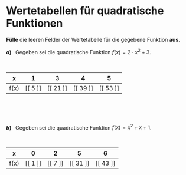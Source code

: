 <!--
version:  0.0.1

language: de

@style
input {
    text-align: center;
}

.flex-container {
    display: flex;
    flex-wrap: wrap;
    align-items: stretch;
    gap: 20px;
}

.flex-child {
    flex: 1;
    min-width: 350px;
    margin-right: 20px;
}

@media (max-width: 400px) {
    .flex-child {
        flex: 100%;
        margin-right: 0;
    }
}
@end

formula: \carry   \textcolor{red}{\scriptsize #1}
formula: \digit   \rlap{\carry{#1}}\phantom{#2}#2
formula: \permil  \text{‰}

import: https://raw.githubusercontent.com/LiaTemplates/Tikz-Jax/main/README.md

script: https://cdn.jsdelivr.net/gh/LiaTemplates/Tikz-Jax@main/dist/index.js


tags: quadratische Funktionen, sehr leicht, sehr niedrig, Angeben

comment: Fülle Wertetabellen für quadratische Funktionen aus.

author: Martin Lommatzsch

-->




# Wertetabellen für quadratische Funktionen



**Fülle** die leeren Felder der Wertetabelle für die gegebene Funktion **aus**.




__$a)\;\;$__ Gegeben sei die quadratische Funktion $f(x) = 2 \cdot x^2 + 3$. 

<br>

<!-- data-type="none" -->
|   x   |    1     |     3    |    4     |     5    |
| :---: | :------: | :------: | :------: | :------: |
|  f(x) | [[  5 ]] | [[ 21 ]] | [[ 39 ]] | [[ 53 ]] |

<br>
<br>
<br>


__$b)\;\;$__ Gegeben sei die quadratische Funktion $f(x) = x^2 + x + 1$. 

<br>

<!-- data-type="none" -->
|   x   |    0     |    2     |     5    |     6    |
| :---: | :------: | :------: | :------: | :------: |
|  f(x) | [[  1 ]] | [[  7 ]] | [[ 31 ]] | [[ 43 ]] |

<br>
<br>
<br>
